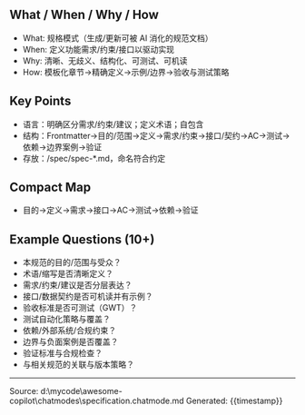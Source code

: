 ## What / When / Why / How

- What: 规格模式（生成/更新可被 AI 消化的规范文档）
- When: 定义功能需求/约束/接口以驱动实现
- Why: 清晰、无歧义、结构化、可测试、可机读
- How: 模板化章节→精确定义→示例/边界→验收与测试策略

## Key Points

- 语言：明确区分需求/约束/建议；定义术语；自包含
- 结构：Frontmatter→目的/范围→定义→需求/约束→接口/契约→AC→测试→依赖→边界案例→验证
- 存放：/spec/spec-*.md，命名符合约定

## Compact Map

- 目的→定义→需求→接口→AC→测试→依赖→验证

## Example Questions (10+)

- 本规范的目的/范围与受众？
- 术语/缩写是否清晰定义？
- 需求/约束/建议是否分层表达？
- 接口/数据契约是否可机读并有示例？
- 验收标准是否可测试（GWT）？
- 测试自动化策略与覆盖？
- 依赖/外部系统/合规约束？
- 边界与负面案例是否覆盖？
- 验证标准与合规检查？
- 与相关规范的关联与版本策略？

---
Source: d:\mycode\awesome-copilot\chatmodes\specification.chatmode.md
Generated: {{timestamp}}
